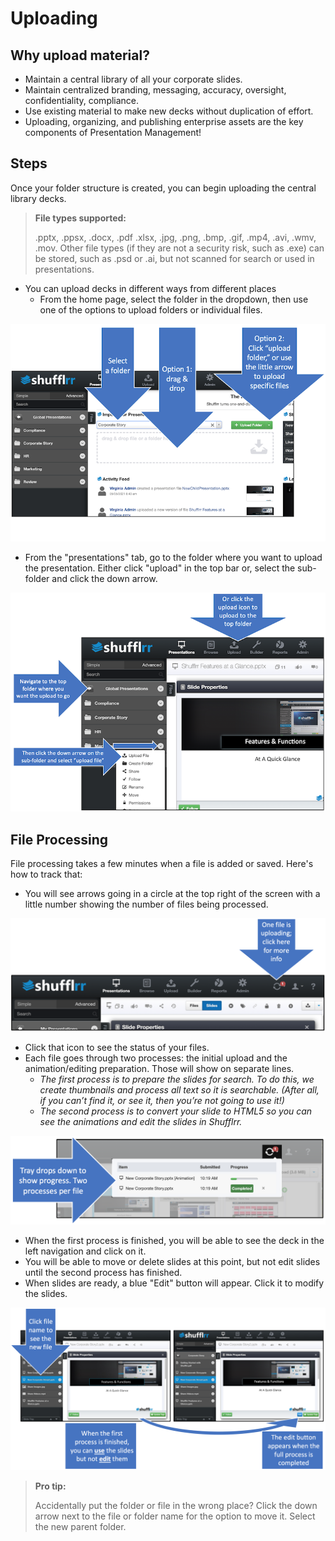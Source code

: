 # Uploading

## Why upload material? 

* Maintain a central library of all your corporate slides. 
* Maintain centralized branding, messaging, accuracy, oversight, confidentiality, compliance. 
* Use existing material to make new decks without duplication of effort. 
* Uploading, organizing, and publishing enterprise assets are the key components of Presentation Management!

## Steps

Once your folder structure is created, you can begin uploading the central library decks.

>**File types supported:**
> 
>  .pptx, .ppsx, .docx, .pdf .xlsx, .jpg, .png, .bmp, .gif, .mp4, .avi, .wmv, .mov. Other file types (if they are not a security risk, such as .exe) can be stored, such as .psd or .ai, but not scanned for search or used in presentations.


* You can upload decks in different ways from different places
	* From the home page, select the folder in the dropdown, then use one of the options to upload folders or individual files.

![Uploading from the home page](img/presentations-upload-homepage.png)

* From the "presentations" tab, go to the folder where you want to upload the presentation. Either click "upload" in the top bar or, select the sub-folder and click the down arrow. 
	
![Uploading from other pages](img/presentations-upload-otherpage.png)
	
<a name="uploadProcessing"></a>
## File Processing

File processing takes a few minutes when a file is added or saved. Here's how to track that: 
* You will see arrows going in a circle at the top right of the screen with a little number showing the number of files being processed.
    
![Uploading queue icon](img/presentations-upload-queueicon.png)

* Click that icon to see the status of your files. 
* Each file goes through two processes: the initial upload and the animation/editing preparation. Those will show on separate lines. 
	* *The first process is to prepare the slides for search. To do this, we create thumbnails and process all text so it is searchable. (After all, if you can’t find it, or see it, then you’re not going to use it!)* 
	* *The second process is to convert your slide to HTML5 so you can see the animations and edit the slides in Shufflrr.*

![Uploading queue tray](img/presentations-upload-queuetray.png)    
    
* When the first process is finished, you will be able to see the deck in the left navigation and click on it. 
* You will be able to move or delete slides at this point, but not edit slides until the second process has finished. 
* When slides are ready, a blue "Edit" button will appear. Click it to modify the slides.  

![Multi-step process](img/presentations-upload-multistep.png)


> **Pro tip:** 
>
> Accidentally put the folder or file in the wrong place? Click the down arrow next to the file or folder name for the option to move it. Select the new parent folder. 
